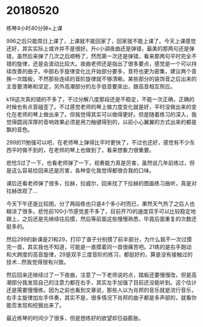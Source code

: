 # 20180520

练琴4小时40分钟+上课

996之后只能周日上课了，上课就不能回家了，回家就不能上课了。今天上课感觉还好，其实实际上或许并不是很好。升c小调夜曲还是弹错，最美的那两句还是弹错，虽然后来弹了几次之后顺畅了，然而第一次还是弹错，看来那两句平时完全不错的旋律，还是会波动比较大。夜曲老师还是指出了很多要点，感觉是一个可以持续改善的曲子。中部右手旋律变化比开始部分要多，音符也更为密集，建议两个音换一次踏板，不然那些连续的音阶旋律就不够清晰。某些部分的装饰音之后出来的主音要清晰和坚定，另外高潮部分的左手低音要突出，跟高音相互照应。

k19这次真的错的不多了，不过分解八度那段还是不稳定，不能一次正确，正确的时候也有点音碰歪了。不过感觉老师的琴上做力度变化就是好，平时没做出来的变化在老师的琴上做出来了。但我觉得其实可以做得更好。但是随着练习的深入，我觉得圆润浑厚的音响效果必须是用力触键得到的，以前小心翼翼的方式出来的都是飘的音色。

299的11勉强可以吧，在老师琴上弹得比平时更快了，不过也还好，感觉有不少东西平时做不到的，在老师的琴上也做到了，看来想象力很重要。

悲怆3过了一下，也看老师弹了一下，视奏能力真是厉害，虽然说几年前练过，但是这么容易捡回来还是厉害，各种变化我觉得都很合我的口味。

课后还看老师弹了很多，拉赫，拉威尔，回来找了下拉赫的图画练习曲听，真是对拉赫改观了...

今天下午还是比较困，分了两段练也只是4个多小时而已，果然天气热了之后人也糊涂了很多。悲怆前100小节感觉差不多了，目前开70的速度双手可以比较稳定地跟上，之后还是先继续往后摸，然后等前面这些慢慢熟悉，毕竟后面重复的次数还挺多的。

然后299的新课是21和29，打印了谱子分别摸了前半部分，为什么我不一次过摸完一首，其实我也不知道，可能是一直摸着同一首很痛苦吧。21练的是右手跑动和大跨度的高音旋律，29是双手三度音阶的练习，都挺好的，算是没有接触过的技术...然我觉得很有兴致。

然后回来还继续过了一下夜曲，注意了一下老师说的点，踏板还要慢慢改，但是高潮部分我发现自己的注意力都在右手，其实左手加强了目前还没能听到。这个估计还是需要慢慢练。因为之前也看到文章说，那些人以为肖邦的音乐就是流行音乐，右手主旋律加左手伴奏，其实不是，很多情况下肖邦的曲子都是多声部的，就看你能否发现和挖掘出来了。

最近练琴的时间少了很多，但是想练好的欲望却日益膨胀。
